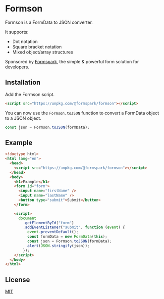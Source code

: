 # Formson

Formson is a FormData to JSON converter.

It supports:

- Dot notation
- Square bracket notation
- Mixed object/array structures

Sponsored by <a href="https://formspark.io">Formspark</a>, the simple & powerful form solution for developers.

## Installation

Add the Formson script.

```html
<script src="https://unpkg.com/@formspark/formson"></script>
```

You can now use the `Formson.toJSON` function to convert a FormData object to a JSON object.

```javascript
const json = Formson.toJSON(formData);
```

## Example

```html
<!doctype html>
<html lang="en">
  <head>
    <script src="https://unpkg.com/@formspark/formson"></script>
  </head>
  <body>
    <h1>Example</h1>
    <form id="form">
      <input name="firstName" />
      <input name="lastName" />
      <button type="submit">Submit</button>
    </form>

    <script>
      document
        .getElementById("form")
        .addEventListener("submit", function (event) {
          event.preventDefault();
          const formData = new FormData(this);
          const json = Formson.toJSON(formData);
          alert(JSON.stringify(json));
        });
    </script>
  </body>
</html>
```

## License

[MIT](https://opensource.org/licenses/MIT)
